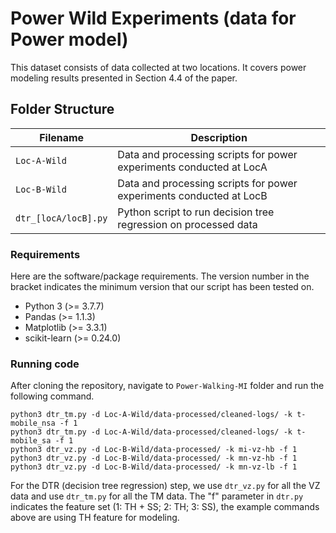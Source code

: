 # Power Wild Experiments (data for Power model)

This dataset consists of data collected at two locations. It covers power modeling results presented in Section 4.4 of the paper.

## Folder Structure   

| Filename                    | Description                                                                                                |
|-----------------------------|------------------------------------------------------------------------------------------------------------|
| `Loc-A-Wild` | Data and processing scripts for power experiments conducted at LocA |
| `Loc-B-Wild` | Data and processing scripts for power experiments conducted at LocB |
| `dtr_[locA/locB].py` | Python script to run decision tree regression on processed data |

### Requirements

Here are the software/package requirements. The version number in the bracket indicates the minimum version that our script has been tested on.

- Python 3 (>= 3.7.7)
- Pandas (>= 1.1.3)
- Matplotlib (>= 3.3.1)
- scikit-learn (>= 0.24.0)

### Running code

After cloning the repository, navigate to `Power-Walking-MI` folder and run the following command.

```
python3 dtr_tm.py -d Loc-A-Wild/data-processed/cleaned-logs/ -k t-mobile_nsa -f 1
python3 dtr_tm.py -d Loc-A-Wild/data-processed/cleaned-logs/ -k t-mobile_sa -f 1
python3 dtr_vz.py -d Loc-B-Wild/data-processed/ -k mi-vz-hb -f 1
python3 dtr_vz.py -d Loc-B-Wild/data-processed/ -k mn-vz-hb -f 1
python3 dtr_vz.py -d Loc-B-Wild/data-processed/ -k mn-vz-lb -f 1
```
For the DTR (decision tree regression) step, we use `dtr_vz.py` for all the VZ data and use `dtr_tm.py` for all the TM data. The "f" parameter in `dtr.py` indicates the feature set (1: TH + SS; 2: TH; 3: SS), the example commands above are using TH feature for modeling.
